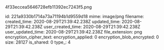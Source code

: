 4f33eccea5646728efb11392ec7243f5.png

id: 221a9330b1714a73a71194b1d9559d18
mime: image/png
filename: 
created_time: 2020-08-29T21:39:42.238Z
updated_time: 2020-08-29T21:39:42.238Z
user_created_time: 2020-08-29T21:39:42.238Z
user_updated_time: 2020-08-29T21:39:42.238Z
file_extension: png
encryption_cipher_text: 
encryption_applied: 0
encryption_blob_encrypted: 0
size: 28127
is_shared: 0
type_: 4